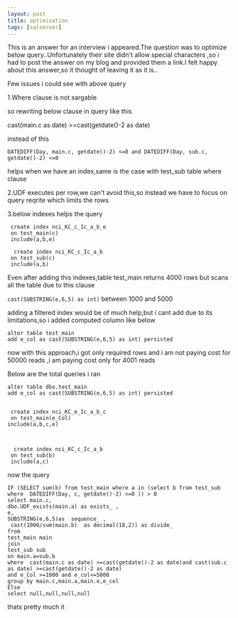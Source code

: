```yaml
---
layout: post
title: optimization
tags: [sqlserver]
---
```


This is an answer for an interview i appeared.The question was to optimize below query..Unfortunately their site didn't allow special characters ,so i had to post the answer on my blog and provided them a link.I felt happy about this answer,so it thought of leaving it as it is..


Few issues i could see with above query

1.Where clause is not sargable

so rewriting below clause in query like this

cast(main.c as date) >=cast(getdate()-2 as date)

instead of this

```DATEDIFF(Day, main.c, getdate()-2) <=0 and DATEDIFF(Day, sub.c, getdate()-2) <=0```

helps when we have an index,same is the case with test_sub table where clause

2.UDF executes per row,we can't avoid this,so instead we have to focus on query reqrite which limits the rows

3.below indexes helps the query

```
 create index nci_KC_c_Ic_a_b_e
 on test_main(c)
 include(a,b,e)

  create index nci_KC_c_Ic_a_b
 on test_sub(c)
 include(a,b)
```
Even after adding this indexes,table test_main returns 4000 rows but scans all the table due to this clause

`cast(SUBSTRING(e,6,5) as int)` between 1000 and 5000

adding a filtered index would be of much help,but i cant add due to its limitations,so i added computed column like below

```
alter table test_main
add e_col as cast(SUBSTRING(e,6,5) as int) persisted
```

now with this approach,i got only required rows and i am not paying cost for 50000 reads ,i am paying cost only for 4001 reads

Below are the total queries i ran


```
alter table dbo.test_main
add e_col as cast(SUBSTRING(e,6,5) as int) persisted


 create index nci_KC_e_Ic_a_b_c
 on test_main(e_Col)
include(a,b,c,e)



  create index nci_KC_c_Ic_a_b
 on test_sub(b)
 include(a,c)
 ```

now the query
```
IF (SELECT sum(b) from test_main where a in (select b from test_sub where  DATEDIFF(Day, c, getdate()-2) <=0 )) > 0
select main.c,
dbo.UDF_exists(main.a) as exists_ ,
e,
SUBSTRING(e,6,5)as  sequence_ ,
 cast(1000/sum(main.b)  as decimal(18,2)) as divide_
from  
test_main main
join
test_sub sub
on main.a=sub.b
where  cast(main.c as date) >=cast(getdate()-2 as date)and cast(sub.c as date) >=cast(getdate()-2 as date)
and e_Col >=1000 and e_col<=5000
group by main.c,main.a,main.e,e_col
Else
select null,null,null,null
```

thats pretty much it
